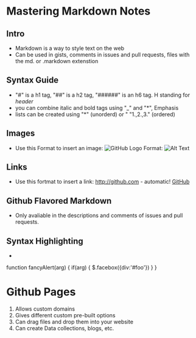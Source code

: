 # Mastering Markdown Notes

## Intro
* Markdown is a way to style text on the web
* Can be used in gists, comments in issues and pull requests, files with the md. or .markdown extenstion

## Syntax Guide
* "#" is a h1 tag, "##" is a h2 tag, "######" is an h6 tag. H standing for _header_
* you can combine italic and bold tags using "_" and "*", Emphasis
* lists can be created using "*" (unorderd) or " "1.,2.,3." (ordered)

## Images
* Use this Format to insert an image:
![GitHub Logo](/images/logo.png)
Format: ![Alt Text](url)

## Links 
* Use this fortmat to insert a link:
http://github.com - automatic!
[GitHub](http://github.com)

## Github Flavored Markdown
* Only avaliable in the descriptions and comments of issues and pull requests.

## Syntax Highlighting
* ```javascript
function fancyAlert(arg) {
  if(arg) {
    $.facebox({div:'#foo'})
  }
}

# Github Pages
1. Allows custom domains
1. Gives different custom pre-built options
1. Can drag files and drop them into your website
1. Can create Data collections, blogs, etc.


